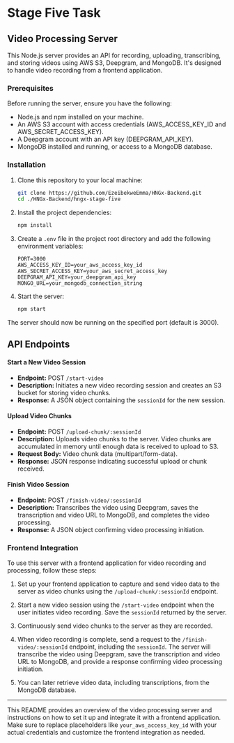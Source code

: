 # Stage Five Task

## Video Processing Server

This Node.js server provides an API for recording, uploading, transcribing, and storing videos using AWS S3, Deepgram, and MongoDB. It's designed to handle video recording from a frontend application.

### Prerequisites

Before running the server, ensure you have the following:

- Node.js and npm installed on your machine.
- An AWS S3 account with access credentials (AWS_ACCESS_KEY_ID and AWS_SECRET_ACCESS_KEY).
- A Deepgram account with an API key (DEEPGRAM_API_KEY).
- MongoDB installed and running, or access to a MongoDB database.

### Installation

1. Clone this repository to your local machine:

   ```bash
   git clone https://github.com/EzeibekweEmma/HNGx-Backend.git
   cd ./HNGx-Backend/hngx-stage-five
   ```

2. Install the project dependencies:

   ```bash
   npm install
   ```

3. Create a `.env` file in the project root directory and add the following environment variables:

   ```dotenv
   PORT=3000
   AWS_ACCESS_KEY_ID=your_aws_access_key_id
   AWS_SECRET_ACCESS_KEY=your_aws_secret_access_key
   DEEPGRAM_API_KEY=your_deepgram_api_key
   MONGO_URL=your_mongodb_connection_string
   ```

4. Start the server:

   ```bash
   npm start
   ```

The server should now be running on the specified port (default is 3000).

## API Endpoints

#### Start a New Video Session

- **Endpoint:** POST `/start-video`
- **Description:** Initiates a new video recording session and creates an S3 bucket for storing video chunks.
- **Response:** A JSON object containing the `sessionId` for the new session.

#### Upload Video Chunks

- **Endpoint:** POST `/upload-chunk/:sessionId`
- **Description:** Uploads video chunks to the server. Video chunks are accumulated in memory until enough data is received to upload to S3.
- **Request Body:** Video chunk data (multipart/form-data).
- **Response:** JSON response indicating successful upload or chunk received.

#### Finish Video Session

- **Endpoint:** POST `/finish-video/:sessionId`
- **Description:** Transcribes the video using Deepgram, saves the transcription and video URL to MongoDB, and completes the video processing.
- **Response:** A JSON object confirming video processing initiation.

### Frontend Integration

To use this server with a frontend application for video recording and processing, follow these steps:

1. Set up your frontend application to capture and send video data to the server as video chunks using the `/upload-chunk/:sessionId` endpoint.

2. Start a new video session using the `/start-video` endpoint when the user initiates video recording. Save the `sessionId` returned by the server.

3. Continuously send video chunks to the server as they are recorded.

4. When video recording is complete, send a request to the `/finish-video/:sessionId` endpoint, including the `sessionId`. The server will transcribe the video using Deepgram, save the transcription and video URL to MongoDB, and provide a response confirming video processing initiation.

5. You can later retrieve video data, including transcriptions, from the MongoDB database.

---

This README provides an overview of the video processing server and instructions on how to set it up and integrate it with a frontend application. Make sure to replace placeholders like `your_aws_access_key_id` with your actual credentials and customize the frontend integration as needed.
